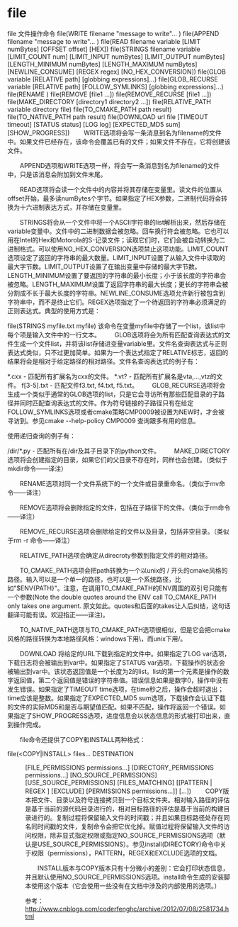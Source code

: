 file
===

 file  文件操作命令
  file(WRITE filename "message to write"... )
  file(APPEND filename "message to write"... )
  file(READ filename variable [LIMIT numBytes] [OFFSET offset] [HEX])
  file(STRINGS filename variable [LIMIT_COUNT num]
       [LIMIT_INPUT numBytes] [LIMIT_OUTPUT numBytes]
       [LENGTH_MINIMUM numBytes] [LENGTH_MAXIMUM numBytes]
       [NEWLINE_CONSUME] [REGEX regex]
       [NO_HEX_CONVERSION])
  file(GLOB variable [RELATIVE path] [globbing expressions]...)
  file(GLOB_RECURSE variable [RELATIVE path] 
       [FOLLOW_SYMLINKS] [globbing expressions]...)
  file(RENAME <oldname> <newname>)
  file(REMOVE [file1 ...])
  file(REMOVE_RECURSE [file1 ...])
  file(MAKE_DIRECTORY [directory1 directory2 ...])
  file(RELATIVE_PATH variable directory file)
  file(TO_CMAKE_PATH path result)
  file(TO_NATIVE_PATH path result)
  file(DOWNLOAD url file [TIMEOUT timeout] [STATUS status] [LOG log]
       [EXPECTED_MD5 sum] [SHOW_PROGRESS])
　　WRITE选项将会写一条消息到名为filename的文件中。如果文件已经存在，该命令会覆盖已有的文件；如果文件不存在，它将创建该文件。

　　APPEND选项和WRITE选项一样，将会写一条消息到名为filename的文件中，只是该消息会附加到文件末尾。

　　READ选项将会读一个文件中的内容并将其存储在变量里。读文件的位置从offset开始，最多读numBytes个字节。如果指定了HEX参数，二进制代码将会转换为十六进制表达方式，并存储在变量里。

　　STRINGS将会从一个文件中将一个ASCII字符串的list解析出来，然后存储在variable变量中。文件中的二进制数据会被忽略。回车换行符会被忽略。它也可以用在Intel的Hex和Motorola的S-记录文件；读取它们时，它们会被自动转换为二进制格式。可以使用NO_HEX_CONVERSION选项禁止这项功能。LIMIT_COUNT选项设定了返回的字符串的最大数量。LIMIT_INPUT设置了从输入文件中读取的最大字节数。LIMIT_OUTPUT设置了在输出变量中存储的最大字节数。LENGTH_MINIMUM设置了要返回的字符串的最小长度；小于该长度的字符串会被忽略。LENGTH_MAXIMUM设置了返回字符串的最大长度；更长的字符串会被分割成不长于最大长度的字符串。NEWLINE_CONSUME选项允许新行被包含到字符串中，而不是终止它们。REGEX选项指定了一个待返回的字符串必须满足的正则表达式。典型的使用方式是：

  file(STRINGS myfile.txt myfile)
该命令在变量myfile中存储了一个list，该list中每个项是输入文件中的一行文本。
　　GLOB选项将会为所有匹配查询表达式的文件生成一个文件list，并将该list存储进变量variable里。文件名查询表达式与正则表达式类似，只不过更加简单。如果为一个表达式指定了RELATIVE标志，返回的结果将会是相对于给定路径的相对路径。文件名查询表达式的例子有：

   *.cxx      - 匹配所有扩展名为cxx的文件。
   *.vt?      - 匹配所有扩展名是vta,...,vtz的文件。
   f[3-5].txt - 匹配文件f3.txt, f4.txt, f5.txt。
　　GLOB_RECURSE选项将会生成一个类似于通常的GLOB选项的list，只是它会寻访所有那些匹配目录的子路径并同时匹配查询表达式的文件。作为符号链接的子路径只有在给定FOLLOW_SYMLINKS选项或者cmake策略CMP0009被设置为NEW时，才会被寻访到。参见cmake --help-policy CMP0009 查询跟多有用的信息。

使用递归查询的例子有：

 /dir/*.py  - 匹配所有在/dir及其子目录下的python文件。
　　MAKE_DIRECTORY选项将会创建指定的目录，如果它们的父目录不存在时，同样也会创建。（类似于mkdir命令——译注）

　　RENAME选项对同一个文件系统下的一个文件或目录重命名。（类似于mv命令——译注）

　　REMOVE选项将会删除指定的文件，包括在子路径下的文件。（类似于rm命令——译注）

　　REMOVE_RECURSE选项会删除给定的文件以及目录，包括非空目录。（类似于rm -r 命令——译注）

　　RELATIVE_PATH选项会确定从direcroty参数到指定文件的相对路径。

　　TO_CMAKE_PATH选项会把path转换为一个以unix的 / 开头的cmake风格的路径。输入可以是一个单一的路径，也可以是一个系统路径，比如"$ENV{PATH}"。注意，在调用TO_CMAKE_PATH的ENV周围的双引号只能有一个参数(Note the double quotes around the ENV call TO_CMAKE_PATH only takes one argument. 原文如此。quotes和后面的takes让人后纠结，这句话翻译可能有误。欢迎指正——译注)。

　　TO_NATIVE_PATH选项与TO_CMAKE_PATH选项很相似，但是它会把cmake风格的路径转换为本地路径风格：windows下用\，而unix下用/。

　　DOWNLOAD 将给定的URL下载到指定的文件中。如果指定了LOG var选项，下载日志将会被输出到var中。如果指定了STATUS var选项，下载操作的状态会被输出到var中。该状态返回值是一个长度为2的list。list的第一个元素是操作的数字返回值，第二个返回值是错误的字符串值。错误信息如果是数字0，操作中没有发生错误。如果指定了TIMEOUT time选项，在time秒之后，操作会超时退出；time应该是整数。如果指定了EXPECTED_MD5 sum选项，下载操作会认证下载的文件的实际MD5和是否与期望值匹配。如果不匹配，操作将返回一个错误。如果指定了SHOW_PROGRESS选项，进度信息会以状态信息的形式被打印出来，直到操作完成。

　　file命令还提供了COPY和INSTALL两种格式：

  file(<COPY|INSTALL> files... DESTINATION <dir>
       [FILE_PERMISSIONS permissions...]
       [DIRECTORY_PERMISSIONS permissions...]
       [NO_SOURCE_PERMISSIONS] [USE_SOURCE_PERMISSIONS]
       [FILES_MATCHING]
       [[PATTERN <pattern> | REGEX <regex>]
        [EXCLUDE] [PERMISSIONS permissions...]] [...])
　　COPY版本把文件、目录以及符号连接拷贝到一个目标文件夹。相对输入路径的评估是基于当前的源代码目录进行的，相对目标路径的评估是基于当前的构建目录进行的。复制过程将保留输入文件的时间戳；并且如果目标路径处存在同名同时间戳的文件，复制命令会把它优化掉。赋值过程将保留输入文件的访问权限，除非显式指定权限或指定NO_SOURCE_PERMISSIONS选项（默认是USE_SOURCE_PERMISSIONS）。参见install(DIRECTORY)命令中关于权限（permissions），PATTERN，REGEX和EXCLUDE选项的文档。

　　INSTALL版本与COPY版本只有十分微小的差别：它会打印状态信息，并且默认使用NO_SOURCE_PERMISSIONS选项。install命令生成的安装脚本使用这个版本（它会使用一些没有在文档中涉及的内部使用的选项。）

参考：
http://www.cnblogs.com/coderfenghc/archive/2012/07/08/2581734.html

